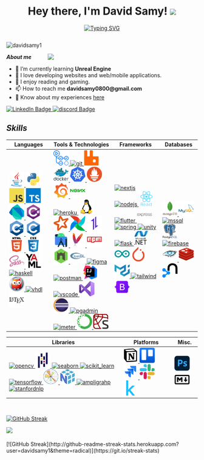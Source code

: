 <h1  align="center">
    Hey there, I'm David Samy!
    <img src="https://media.giphy.com/media/hvRJCLFzcasrR4ia7z/giphy.gif" width="30px"/>
  </h1>
  
  <div align="center">
  
[![Typing SVG](http://readme-typing-svg.herokuapp.com?size=24&center=true&vCenter=true&lines=CSE+Senior+Student;Game-dev+Enthusiast)](https://git.io/typing-svg)
  
</div>
<div>
    <div style="float: left;">
        <p align="left"> 
            <img src="https://komarev.com/ghpvc/?username=davidsamy1&label=Profile%20views&color=0e75b6&style=flat" alt="davidsamy1" /> 
        </p>
        <img src="https://media4.giphy.com/media/qgQUggAC3Pfv687qPC/giphy.gif" width="300" align="right" />
        <span style="text-decoration: none;"><i><b>About me</b></i></span>
        <ul>
            <li>🌱 I’m currently learning <strong>Unreal Engine</strong></li>
            <li>💁‍ I love developing websites and web/mobile applications.</li>
            <li>🎨 I enjoy reading and gaming.</li>
            <li>📫 How to reach me <strong>davidsamy0800@gmail.com</strong></li>
            <li>📄 Know about my experiences <a href="#">here</a></li>
        </ul>
    </div>
    <div>
        <a href="https://www.linkedin.com/in/david-samy/">
            <img src="https://img.shields.io/badge/LinkedIn-blue?style=for-the-badge&logo=linkedin&logoColor=white" alt="LinkedIn Badge"/>
        </a>
        <a href="http://discordapp.com/users/David Samy#6181">
            <img src="https://img.shields.io/badge/Discord-blue?style=for-the-badge&logo=discord&logoColor=white" alt="discord Badge"/>
        </a>
    </div>
</div>
  

  <h2><i><b> Skills </i></b></h2>
<div align="center">

| Languages  | Tools & Technologies | Frameworks | Databases | 
|---|---|---|---|
<a href="https://www.java.com" target="_blank" rel="noreferrer"> <img src="https://raw.githubusercontent.com/devicons/devicon/master/icons/java/java-original.svg" alt="java" width="40" height="40"/> </a> <a href="https://www.python.org" target="_blank" rel="noreferrer"> <img src="https://raw.githubusercontent.com/devicons/devicon/master/icons/python/python-original.svg" alt="python" width="40" height="40"/> </a> <a href="https://developer.mozilla.org/en-US/docs/Web/JavaScript" target="_blank" rel="noreferrer"> <img src="https://raw.githubusercontent.com/devicons/devicon/master/icons/javascript/javascript-original.svg" alt="javascript" width="40" height="40"/> </a>  <a href="https://www.typescriptlang.org/" target="_blank" rel="noreferrer"> <img src="https://raw.githubusercontent.com/devicons/devicon/master/icons/typescript/typescript-original.svg" alt="typescript" width="40" height="40"/> </a> <a href="https://dart.dev/" target="_blank" rel="noreferrer"> <img src="https://github.com/devicons/devicon/blob/master/icons/dart/dart-original.svg" alt="dart" width="40" height="40"/> </a> <a href="https://www.w3schools.com/cs/" target="_blank" rel="noreferrer"> <img src="https://raw.githubusercontent.com/devicons/devicon/master/icons/csharp/csharp-original.svg" alt="csharp" width="40" height="40"/> <a href="https://www.w3schools.com/cpp/" target="_blank" rel="noreferrer"> <img src="https://raw.githubusercontent.com/devicons/devicon/master/icons/cplusplus/cplusplus-original.svg" alt="cplusplus" width="40" height="40"/> </a> </a> <a href="https://www.w3schools.com/c/" target="_blank" rel="noreferrer"> <img src="https://github.com/devicons/devicon/blob/master/icons/c/c-original.svg" alt="c" width="40" height="40"/> </a> <a href="https://www.w3.org/html/" target="_blank" rel="noreferrer"> <img src="https://raw.githubusercontent.com/devicons/devicon/master/icons/html5/html5-original-wordmark.svg" alt="html5" width="40" height="40"/> </a> <a href="https://www.w3schools.com/css/" target="_blank" rel="noreferrer"> <img src="https://raw.githubusercontent.com/devicons/devicon/master/icons/css3/css3-original-wordmark.svg" alt="css3" width="40" height="40"/> </a> <a href="https://sass-lang.com/" target="_blank" rel="noreferrer"> <img src="https://github.com/devicons/devicon/blob/master/icons/sass/sass-original.svg" alt="sass" width="40" height="40"/> </a> <a href="https://yaml.org/" target="_blank" rel="noreferrer"> <img src="https://github.com/devicons/devicon/blob/master/icons/yaml/yaml-original.svg" alt="yaml" width="40" height="40"/> </a> <a href="https://www.haskell.org/" target="_blank" rel="noreferrer"> <img src="https://upload.wikimedia.org/wikipedia/commons/1/1c/Haskell-Logo.svg" alt="haskell" width="40" height="40"/> </a> <a href="https://www.swi-prolog.org/" target="_blank" rel="noreferrer"> <img src="https://github.com/devicons/devicon/blob/master/icons/prolog/prolog-original.svg" alt="prolog" width="40" height="40"/> </a> <a href="https://en.wikipedia.org/wiki/VHDL" target="_blank" rel="noreferrer"> <img src="https://play-lh.googleusercontent.com/xeuSfQHt8wEb-JdcXLtReGF-KO8_Rd2UMOL0vSB6bS9qlxdAGQ0VR4mM9wVeEb76EA=w240-h480-rw" alt="vhdl" width="40" height="40"/> </a> <a href="https://www.latex-project.org/" target="_blank" rel="noreferrer"> <img src="https://github.com/devicons/devicon/blob/master/icons/latex/latex-original.svg" alt="latex" width="40" height="40"/> </a>  | <a href="https://github.com/features/actions" target="_blank" rel="noreferrer"> <img src="https://github.com/devicons/devicon/blob/master/icons/githubactions/githubactions-original.svg" alt="GithubActions" width="40" height="40"/> </a> <a href="https://git-scm.com/" target="_blank" rel="noreferrer"> <img src="https://www.vectorlogo.zone/logos/git-scm/git-scm-icon.svg" alt="git" width="40" height="40"/> </a> <a href="https://www.rabbitmq.com/" target="_blank" rel="noreferrer">  <img src="https://github.com/devicons/devicon/blob/master/icons/rabbitmq/rabbitmq-original.svg" alt="rabbitmq" width="40" height="40"/> </a> <a href="https://www.docker.com/" target="_blank" rel="noreferrer"> <img src="https://raw.githubusercontent.com/devicons/devicon/master/icons/docker/docker-original-wordmark.svg" alt="docker" width="40" height="40"/> </a> <a href="https://kubernetes.io/" target="_blank" rel="noreferrer"> <img src="https://github.com/devicons/devicon/blob/master/icons/kubernetes/kubernetes-original.svg" alt="kubernetes" width="40" height="40"/> </a> <a href="https://prometheus.io/" target="_blank" rel="noreferrer"> <img src="https://github.com/devicons/devicon/blob/master/icons/prometheus/prometheus-original.svg" alt="prometheus" width="40" height="40"/> </a> <a href="https://grafana.com/" target="_blank" rel="noreferrer"> <img src="https://github.com/devicons/devicon/blob/master/icons/grafana/grafana-original.svg" alt="grafana" width="40" height="40"/> </a> <a href="https://nginx.org/en/" target="_blank" rel="noreferrer"> <img src="https://github.com/devicons/devicon/blob/master/icons/nginx/nginx-original.svg" alt="nginx" width="40" height="40"/> </a> <a href="https://heroku.com" target="_blank" rel="noreferrer"> <img src="https://www.vectorlogo.zone/logos/heroku/heroku-icon.svg" alt="heroku" width="40" height="40"/> </a> <a href="https://www.linux.org/" target="_blank" rel="noreferrer"> <img src="https://raw.githubusercontent.com/devicons/devicon/master/icons/linux/linux-original.svg" alt="linux" width="40" height="40"/> </a> <a href="https://spark.apache.org/" target="_blank" rel="noreferrer"> <img src="https://github.com/devicons/devicon/blob/master/icons/apachespark/apachespark-original.svg" alt="spark" width="40" height="40"/> </a> <a href="https://airflow.apache.org/" target="_blank" rel="noreferrer"> <img src="https://github.com/devicons/devicon/blob/master/icons/apacheairflow/apacheairflow-original.svg" alt="spark" width="40" height="40"/> </a>  <a href="https://axios-http.com/" target="_blank" rel="noreferrer"> <img src="https://github.com/devicons/devicon/blob/master/icons/axios/axios-plain.svg" alt="axios" width="40" height="40"/> </a> <a href="https://developer.android.com/studio" target="_blank" rel="noreferrer"> <img src="https://github.com/devicons/devicon/blob/master/icons/androidstudio/androidstudio-original.svg" alt="androidstudio" width="40" height="40"/> </a> <a href="https://maven.apache.org/" target="_blank" rel="noreferrer"> <img src="https://github.com/devicons/devicon/blob/master/icons/maven/maven-original.svg" alt="maven" width="40" height="40"/> </a> <a href="https://www.npmjs.com/" target="_blank" rel="noreferrer"> <img src="https://github.com/devicons/devicon/blob/master/icons/npm/npm-original-wordmark.svg" alt="npm" width="40" height="40"/> </a> <a href="https://nodemon.io/" target="_blank" rel="noreferrer"> <img src="https://github.com/devicons/devicon/blob/master/icons/nodemon/nodemon-original.svg" alt="flutter" width="40" height="40"/> </a> <a href="https://www.opengl.org/" target="_blank" rel="noreferrer"> <img src="https://github.com/devicons/devicon/blob/master/icons/opengl/opengl-original.svg" alt="androidstudio" width="40" height="40"/> </a> <a href="https://www.figma.com/" target="_blank" rel="noreferrer"> <img src="https://www.vectorlogo.zone/logos/figma/figma-icon.svg" alt="figma" width="40" height="40"/> </a> <a href="https://postman.com" target="_blank" rel="noreferrer"> <img src="https://www.vectorlogo.zone/logos/getpostman/getpostman-icon.svg" alt="postman" width="40" height="40"/> </a> <a href="https://www.jetbrains.com/idea/" target="_blank" rel="noreferrer"> <img src="https://github.com/devicons/devicon/blob/master/icons/intellij/intellij-original.svg" alt="intellij" width="40" height="40"/> </a> <a href="https://code.visualstudio.com/" target="_blank" rel="noreferrer"> <img src="https://upload.vectorlogo.zone/logos/visualstudio_code/images/0aea25bb-27bb-427f-8d65-f999bf0cba67.svg" alt="vscode" width="40" height="40"/> </a> <a href="https://visualstudio.microsoft.com/" target="_blank" rel="noreferrer"> <img src="https://github.com/devicons/devicon/blob/master/icons/visualstudio/visualstudio-original.svg" alt="visual studio" width="40" height="40"/> </a> <a href="https://www.eclipse.org/" target="_blank" rel="noreferrer"> <img src="https://github.com/devicons/devicon/blob/master/icons/eclipse/eclipse-original.svg" alt="eclipse" width="40" height="40"/> </a> <a href="https://www.pgadmin.org/" target="_blank" rel="noreferrer"> <img src="https://www.myqnap.org/wp-content/uploads/cursoPgAdmin4.jpg" alt="pgadmin" width="40" height="40"/> </a> <a href="https://jmeter.apache.org/" target="_blank" rel="noreferrer"> <img src="https://i0.wp.com/cdn-images-1.medium.com/max/800/1*KeuQ7uNalz2l4rBOyPAUpg.png?w=1180&ssl=1" alt="jmeter" width="40" height="40"/> </a><a href="https://www.anaconda.com/" target="_blank" rel="noreferrer"> <img src="https://github.com/devicons/devicon/blob/master/icons/anaconda/anaconda-original.svg" alt="anaconda" width="40" height="40"/> </a> <a href="https://www.spyder-ide.org/" target="_blank" rel="noreferrer"> <img src="https://github.com/devicons/devicon/blob/master/icons/spyder/spyder-original.svg" alt="spyder" width="40" height="40"/> </a>|  <a href="https://nextjs.org/" target="_blank" rel="noreferrer"> <img src="https://upload.vectorlogo.zone/logos/nextjs/images/60eff509-53dd-4280-92e7-7318fa02e934.svg" alt="nextjs" width="40" height="40"/> </a> <a href="https://nodejs.org" target="_blank" rel="noreferrer"> <img src="https://www.vectorlogo.zone/logos/nodejs/nodejs-icon.svg" alt="nodejs" width="40" height="40"/> </a> <a href="https://reactjs.org/" target="_blank" rel="noreferrer"> <img src="https://raw.githubusercontent.com/devicons/devicon/master/icons/react/react-original-wordmark.svg" alt="react" width="40" height="40"/> </a> <a href="https://flutter.dev" target="_blank" rel="noreferrer"> <img src="https://www.vectorlogo.zone/logos/flutterio/flutterio-icon.svg" alt="flutter" width="40" height="40"/> </a> <a href="https://expressjs.com" target="_blank" rel="noreferrer"> <img src="https://raw.githubusercontent.com/devicons/devicon/master/icons/express/express-original-wordmark.svg" alt="express" width="40" height="40"/> </a> <a href="https://spring.io/" target="_blank" rel="noreferrer"> <img src="https://www.vectorlogo.zone/logos/springio/springio-icon.svg" alt="spring" width="40" height="40"/> </a> <a href="https://unity.com/" target="_blank" rel="noreferrer"> <img src="https://www.vectorlogo.zone/logos/unity3d/unity3d-icon.svg" alt="unity" width="40" height="40"/> </a> <a href="https://flask.palletsprojects.com/" target="_blank" rel="noreferrer"> <img src="https://www.vectorlogo.zone/logos/pocoo_flask/pocoo_flask-icon.svg" alt="flask" width="40" height="40"/> </a> <a href="https://dotnet.microsoft.com/" target="_blank" rel="noreferrer"> <img src="https://raw.githubusercontent.com/devicons/devicon/master/icons/dot-net/dot-net-original-wordmark.svg" alt="dotnet" width="40" height="40"/> </a>  <a href="https://www.arduino.cc/" target="_blank" rel="noreferrer"> <img src="https://github.com/devicons/devicon/blob/master/icons/arduino/arduino-original.svg" alt="arduino" width="40" height="40"/></a> <a href="https://pytorch.org/" target="_blank" rel="noreferrer"> <img src="https://github.com/devicons/devicon/blob/master/icons/pytorch/pytorch-original.svg" alt="pytorch" width="40" height="40"/></a> <a href="https://mui.com/material-ui/" target="_blank" rel="noreferrer"> <img src="https://github.com/devicons/devicon/blob/master/icons/materialui/materialui-original.svg" title="Material UI" alt="Material UI" width="40" height="40"/> </a> <a href="https://tailwindcss.com/" target="_blank" rel="noreferrer"> <img src="https://www.vectorlogo.zone/logos/tailwindcss/tailwindcss-icon.svg" alt="tailwind" width="40" height="40"/> </a> <a href="https://getbootstrap.com/" target="_blank" rel="noreferrer"> <img src="https://github.com/devicons/devicon/blob/master/icons/bootstrap/bootstrap-original.svg" alt="bootstrap" width="40" height="40"/></a> | <a href="https://www.mongodb.com/" target="_blank" rel="noreferrer"> <img src="https://raw.githubusercontent.com/devicons/devicon/master/icons/mongodb/mongodb-original-wordmark.svg" alt="mongodb" width="40" height="40"/> </a> <a href="https://www.mysql.com/" target="_blank" rel="noreferrer"> <img src="https://raw.githubusercontent.com/devicons/devicon/master/icons/mysql/mysql-original-wordmark.svg" alt="mysql" width="40" height="40"/> </a> <a href="https://www.microsoft.com/en-us/sql-server" target="_blank" rel="noreferrer"> <img src="https://www.svgrepo.com/show/303229/microsoft-sql-server-logo.svg" alt="mssql" width="40" height="40"/> </a> <a href="https://www.postgresql.org" target="_blank" rel="noreferrer"> <img src="https://raw.githubusercontent.com/devicons/devicon/master/icons/postgresql/postgresql-original-wordmark.svg" alt="postgresql" width="40" height="40"/> </a> <a href="https://firebase.google.com/" target="_blank" rel="noreferrer"> <img src="https://www.vectorlogo.zone/logos/firebase/firebase-icon.svg" alt="firebase" width="40" height="40"/> </a> <a href="https://cassandra.apache.org/" target="_blank" rel="noreferrer"> <img src="https://github.com/devicons/devicon/blob/master/icons/cassandra/cassandra-original.svg" alt="cassandra" width="40" height="40"/> </a> <a href="https://redis.io/" target="_blank" rel="noreferrer"> <img src="https://github.com/devicons/devicon/blob/master/icons/redis/redis-original.svg" alt="redis" width="40" height="40"/> </a> <a href="https://neo4j.com/" target="_blank" rel="noreferrer"> <img src="https://github.com/devicons/devicon/blob/master/icons/neo4j/neo4j-original.svg" alt="neo4j" width="40" height="40"/> </a> 
</div>

<div align="center">

| Libraries  | Platforms | Misc.
|---|---|---|
<a href="https://opencv.org/" target="_blank" rel="noreferrer"> <img src="https://www.vectorlogo.zone/logos/opencv/opencv-icon.svg" alt="opencv" width="40" height="40"/> </a>  <a href="https://pandas.pydata.org/" target="_blank" rel="noreferrer"> <img src="https://raw.githubusercontent.com/devicons/devicon/2ae2a900d2f041da66e950e4d48052658d850630/icons/pandas/pandas-original.svg" alt="pandas" width="40" height="40"/> </a> <a href="https://seaborn.pydata.org/" target="_blank" rel="noreferrer"> <img src="https://seaborn.pydata.org/_images/logo-mark-lightbg.svg" alt="seaborn" width="40" height="40"/> </a> <a href="https://scikit-learn.org/" target="_blank" rel="noreferrer"> <img src="https://upload.wikimedia.org/wikipedia/commons/0/05/Scikit_learn_logo_small.svg" alt="scikit_learn" width="40" height="40"/> </a> <a href="https://www.tensorflow.org" target="_blank" rel="noreferrer"> <img src="https://www.vectorlogo.zone/logos/tensorflow/tensorflow-icon.svg" alt="tensorflow" width="40" height="40"/> </a> <a href="https://matplotlib.org/" target="_blank" rel="noreferrer"> <img src="https://github.com/devicons/devicon/blob/master/icons/matplotlib/matplotlib-original.svg" alt="matplotlib" width="40" height="40"/> </a> <a href="https://numpy.org/" target="_blank" rel="noreferrer"> <img src="https://github.com/devicons/devicon/blob/master/icons/numpy/numpy-original.svg" alt="numpy" width="40" height="40"/> </a>  <a href="https://docs.ampligraph.org/" target="_blank" rel="noreferrer"> <img src="https://docs.ampligraph.org/en/1.4.0/_static/ampligraph_logo_transparent_white.png" alt="ampligrahp" width="40" height="40"/> </a>  <a href="https://stanfordnlp.github.io/stanfordnlp/" target="_blank" rel="noreferrer"> <img src="https://avatars.githubusercontent.com/u/3046006?s=280&v=4" alt="stanfordnlp" width="40" height="40"/> </a> | <a href="https://www.notion.so/" target="_blank" rel="noreferrer"> <img src="https://github.com/devicons/devicon/blob/master/icons/notion/notion-original.svg" alt="notion" width="40" height="40"/> </a> <a href="https://trello.com/" target="_blank" rel="noreferrer"> <img src="https://github.com/devicons/devicon/blob/master/icons/trello/trello-original.svg" alt="trello" width="40" height="40"/> </a> <a href="https://www.atlassian.com/software/jira" target="_blank" rel="noreferrer"> <img src="https://github.com/devicons/devicon/blob/master/icons/jira/jira-original.svg" alt="jira" width="40" height="40"/> </a> <a href="https://slack.com/" target="_blank" rel="noreferrer"> <img src="https://github.com/devicons/devicon/blob/master/icons/slack/slack-original.svg" alt="slack" width="40" height="40"/> </a> <a href="https://www.kaggle.com/" target="_blank" rel="noreferrer"> <img src="https://github.com/devicons/devicon/blob/master/icons/kaggle/kaggle-original.svg" alt="kaggle" width="40" height="40"/> </a> | <a href="https://www.adobe.com/products/photoshop.html" target="_blank" rel="noreferrer"> <img src="https://github.com/devicons/devicon/blob/master/icons/photoshop/photoshop-original.svg" alt="photoshop" width="40" height="40"/> </a> <a href="https://www.markdownguide.org/" target="_blank" rel="noreferrer"> <img src="https://github.com/devicons/devicon/blob/master/icons/markdown/markdown-original.svg" alt="markdown" width="40" height="40"/> </a> 
</div>
<br>

<div display: flexbox>


[![GitHub Streak](https://github-readme-stats.vercel.app/api?username=davidsamy1&show_icons=true&theme=radical)](https://git.io/streak-stats)

<img src="https://github-readme-stats.vercel.app/api/top-langs/?username=davidsamy1&layout=compact&theme=radical" height="190">
<br>
<br>
[![GitHub Streak](http://github-readme-streak-stats.herokuapp.com?user=davidsamy1&theme=radical)](https://git.io/streak-stats)

</div>
